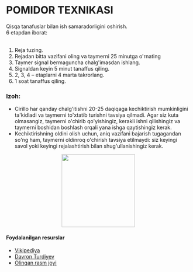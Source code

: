  # POMIDOR TEXNIKASI
 Qisqa tanafuslar bilan ish samaradorligini oshirish.
 <br>
 6 etapdan iborat:	
 <br>
  1.	Reja tuzing.
  2.	Rejadan bitta vazifani oling va taymerni 25 minutga o'rnating
  3.	Taymer signal bermaguncha chalg'imasdan ishlang.
  4.	Signaldan keyin 5 minut tanaffus qiling.
  5.	2, 3, 4 – etaplarni 4 marta takrorlang.
  6.	1 soat tanaffus qiling. 
  
  
  
### Izoh:
 *	Cirillo har qanday chalg'itishni 20-25 daqiqaga kechiktirish mumkinligini ta'kidladi va taymerni to'xtatib turishni tavsiya qilmadi. Agar siz kuta olmasangiz, taymerni o'chirib qo'yishingiz, kerakli ishni qilishingiz va taymerni boshidan boshlash orqali yana ishga qaytishingiz kerak.
 *	Kechiktirishning oldini olish uchun, aniq vazifani bajarish tugagandan so'ng ham, taymerni oldinroq o'chirish tavsiya etilmaydi: siz keyingi savol yoki keyingi rejalashtirish bilan shug'ullanishingiz kerak.


<p align="center">
    <img src="https://user-images.githubusercontent.com/85783257/135746779-a413076d-2d7c-4917-8fd5-ea2724a49d22.png" height=200>
</p>

#### Foydalanilgan resurslar 
* [Vikipediya](https://ru.wikipedia.org/wiki/%D0%9C%D0%B5%D1%82%D0%BE%D0%B4_%D0%BF%D0%BE%D0%BC%D0%B8%D0%B4%D0%BE%D1%80%D0%B0#%D0%91%D0%B0%D0%B7%D0%BE%D0%B2%D1%8B%D0%B5_%D0%BF%D1%80%D0%B8%D0%BD%D1%86%D0%B8%D0%BF%D1%8B)
* [Davron Turdiyev](https://www.youtube.com/watch?v=q29XIQs56Tg&t=5088s)
* [Olingan rasm joyi](https://gadgetshelp.com/proizvoditelnost/luchshie-prilozheniia-pomodoro-timer-dlia-povysheniia-proizvoditelnosti/)

